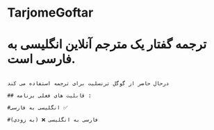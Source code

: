 # TarjomeGoftar #
# ترجمه گفتار یک مترجم آنلاین انگلیسی به فارسی است.
                                                                                                                                                                                            درحال حاضر از گوگل ترنسلیت برای ترجمه استفاده می کند  
                                                                                                                                                                                              ## قابلیت های فعلی برنامه :
                                                                                                                                                                                              #انگلیسی به فارسی ✅ 
                                                                                                                                                                                              #فارسی به انگلیسی ❌ (به زودی) 
